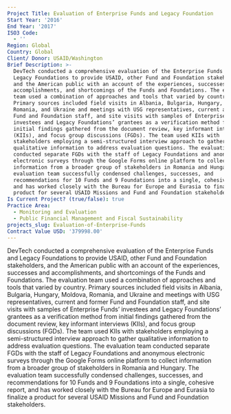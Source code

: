 ```yaml
---
Project Title: Evaluation of Enterprise Funds and Legacy Foundation
Start Year: '2016'
End Year: '2017'
ISO3 Code:
  - ''
Region: Global
Country: Global
Client/ Donor: USAID/Washington
Brief Description: >-
  DevTech conducted a comprehensive evaluation of the Enterprise Funds and
  Legacy Foundations to provide USAID, other Fund and Foundation stakeholders,
  and the American public with an account of the experiences, successes and
  accomplishments, and shortcomings of the Funds and Foundations. The evaluation
  team used a combination of approaches and tools that varied by country.
  Primary sources included field visits in Albania, Bulgaria, Hungary, Moldova,
  Romania, and Ukraine and meetings with USG representatives, current and former
  Fund and Foundation staff, and site visits with samples of Enterprise Funds’
  investees and Legacy Foundations’ grantees as a verification method from
  initial findings gathered from the document review, key informant interviews
  (KIIs), and focus group discussions (FGDs). The team used KIIs with
  stakeholders employing a semi-structured interview approach to gather
  qualitative information to address evaluation questions. The evaluation team
  conducted separate FGDs with the staff of Legacy Foundations and anonymous
  electronic surveys through the Google Forms online platform to collect
  information from a broader group of stakeholders in Romania and Hungary. The
  evaluation team successfully condensed challenges, successes, and
  recommendations for 10 Funds and 9 Foundations into a single, cohesive report,
  and has worked closely with the Bureau for Europe and Eurasia to finalize a
  product for several USAID Missions and Fund and Foundation stakeholders.
Is Current Project? (true/false): true
Practice Area:
  - Monitoring and Evaluation
  - Public Financial Management and Fiscal Sustainability
projects_slug: Evaluation-of-Enterprise-Funds
Contract Value USD: '379998.00'
---
```

DevTech conducted a comprehensive evaluation of the Enterprise Funds and Legacy Foundations to provide USAID, other Fund and Foundation stakeholders, and the American public with an account of the experiences, successes and accomplishments, and shortcomings of the Funds and Foundations. The evaluation team used a combination of approaches and tools that varied by country. Primary sources included field visits in Albania, Bulgaria, Hungary, Moldova, Romania, and Ukraine and meetings with USG representatives, current and former Fund and Foundation staff, and site visits with samples of Enterprise Funds’ investees and Legacy Foundations’ grantees as a verification method from initial findings gathered from the document review, key informant interviews (KIIs), and focus group discussions (FGDs). The team used KIIs with stakeholders employing a semi-structured interview approach to gather qualitative information to address evaluation questions. The evaluation team conducted separate FGDs with the staff of Legacy Foundations and anonymous electronic surveys through the Google Forms online platform to collect information from a broader group of stakeholders in Romania and Hungary. The evaluation team successfully condensed challenges, successes, and recommendations for 10 Funds and 9 Foundations into a single, cohesive report, and has worked closely with the Bureau for Europe and Eurasia to finalize a product for several USAID Missions and Fund and Foundation stakeholders.